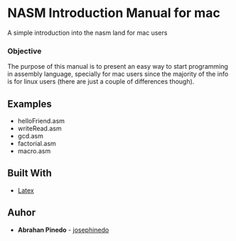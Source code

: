 # NASM Introduction Manual for mac
A simple introduction into the nasm land for mac users

### Objective
The purpose of this manual is to present an easy way to start programming in assembly language, specially for mac users since the majority of the info is for linux users (there are just a couple of differences though).

## Examples
* helloFriend.asm
* writeRead.asm
* gcd.asm
* factorial.asm
* macro.asm

## Built With
* [Latex](https://www.latex-project.org/)

## Auhor 
* **Abrahan Pinedo** - [josephinedo](https://github.com/josephinedo)
